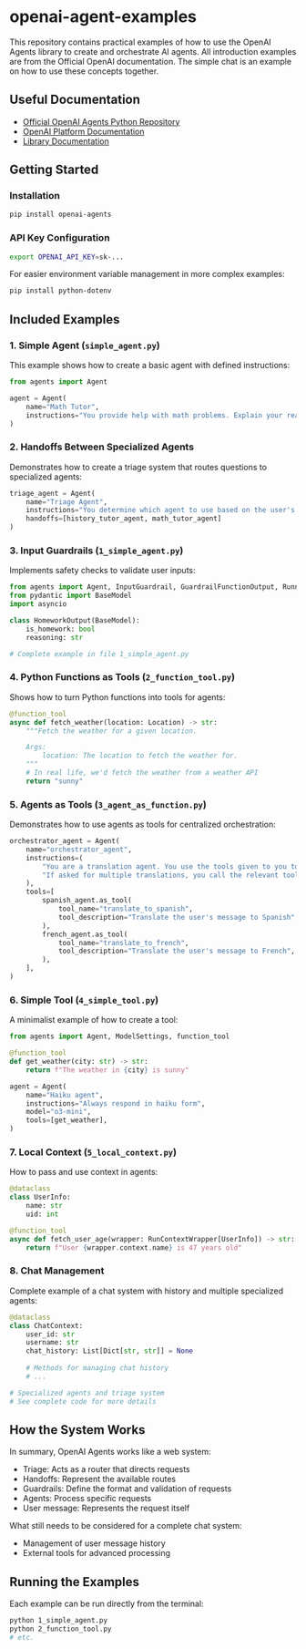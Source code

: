 # openai-agent-examples

This repository contains practical examples of how to use the OpenAI Agents library to create and orchestrate AI agents. All introduction examples are from the Official OpenAI documentation. The simple chat is an example on how to use these concepts together.  

## Useful Documentation

- [Official OpenAI Agents Python Repository](https://github.com/openai/openai-agents-python)
- [OpenAI Platform Documentation](https://platform.openai.com/docs/guides/agents)
- [Library Documentation](https://openai.github.io/openai-agents-python/)

## Getting Started

### Installation

```bash
pip install openai-agents
```

### API Key Configuration

```bash
export OPENAI_API_KEY=sk-...
```

For easier environment variable management in more complex examples:

```bash
pip install python-dotenv
```

## Included Examples

### 1. Simple Agent (`simple_agent.py`)

This example shows how to create a basic agent with defined instructions:

```python
from agents import Agent

agent = Agent(
    name="Math Tutor",
    instructions="You provide help with math problems. Explain your reasoning at each step and include examples",
)
```

### 2. Handoffs Between Specialized Agents

Demonstrates how to create a triage system that routes questions to specialized agents:

```python
triage_agent = Agent(
    name="Triage Agent",
    instructions="You determine which agent to use based on the user's homework question",
    handoffs=[history_tutor_agent, math_tutor_agent]
)
```

### 3. Input Guardrails (`1_simple_agent.py`)

Implements safety checks to validate user inputs:

```python
from agents import Agent, InputGuardrail, GuardrailFunctionOutput, Runner
from pydantic import BaseModel
import asyncio

class HomeworkOutput(BaseModel):
    is_homework: bool
    reasoning: str

# Complete example in file 1_simple_agent.py
```

### 4. Python Functions as Tools (`2_function_tool.py`)

Shows how to turn Python functions into tools for agents:

```python
@function_tool  
async def fetch_weather(location: Location) -> str:
    """Fetch the weather for a given location.

    Args:
        location: The location to fetch the weather for.
    """
    # In real life, we'd fetch the weather from a weather API
    return "sunny"
```

### 5. Agents as Tools (`3_agent_as_function.py`)

Demonstrates how to use agents as tools for centralized orchestration:

```python
orchestrator_agent = Agent(
    name="orchestrator_agent",
    instructions=(
        "You are a translation agent. You use the tools given to you to translate."
        "If asked for multiple translations, you call the relevant tools."
    ),
    tools=[
        spanish_agent.as_tool(
            tool_name="translate_to_spanish",
            tool_description="Translate the user's message to Spanish",
        ),
        french_agent.as_tool(
            tool_name="translate_to_french",
            tool_description="Translate the user's message to French",
        ),
    ],
)
```

### 6. Simple Tool (`4_simple_tool.py`)

A minimalist example of how to create a tool:

```python
from agents import Agent, ModelSettings, function_tool

@function_tool
def get_weather(city: str) -> str:
    return f"The weather in {city} is sunny"

agent = Agent(
    name="Haiku agent",
    instructions="Always respond in haiku form",
    model="o3-mini",
    tools=[get_weather],
)
```

### 7. Local Context (`5_local_context.py`)

How to pass and use context in agents:

```python
@dataclass
class UserInfo:  
    name: str
    uid: int

@function_tool
async def fetch_user_age(wrapper: RunContextWrapper[UserInfo]) -> str:  
    return f"User {wrapper.context.name} is 47 years old"
```

### 8. Chat Management

Complete example of a chat system with history and multiple specialized agents:

```python
@dataclass
class ChatContext:
    user_id: str
    username: str
    chat_history: List[Dict[str, str]] = None
    
    # Methods for managing chat history
    # ...

# Specialized agents and triage system
# See complete code for more details
```

## How the System Works

In summary, OpenAI Agents works like a web system:
- Triage: Acts as a router that directs requests
- Handoffs: Represent the available routes
- Guardrails: Define the format and validation of requests
- Agents: Process specific requests
- User message: Represents the request itself

What still needs to be considered for a complete chat system:
- Management of user message history
- External tools for advanced processing

## Running the Examples

Each example can be run directly from the terminal:

```bash
python 1_simple_agent.py
python 2_function_tool.py
# etc.
```
